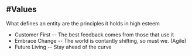 #Values
----------------------------------------------------------------------------------------------------
What defines an entity are the principles it holds in high esteem


* Customer First -- The best feedback comes from those that use it
* Embrace Change -- The world is contantly shifting, so must we. (Agile)
* Future Living --  Stay ahead of the curve
